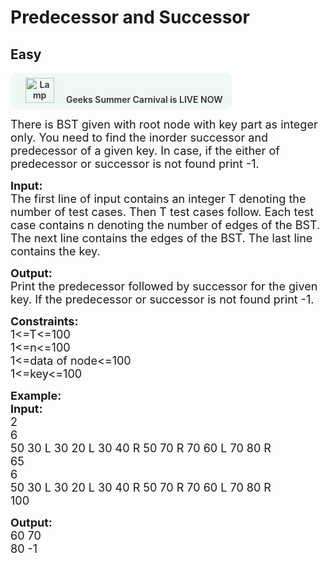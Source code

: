 # Predecessor and Successor
## Easy 
<div class="problem-statement">
                <p><a onclick="gtagHelperFunction('clickopen','salesevent_gsc_problemspage_promobanner')" href="https://practice.geeksforgeeks.org/summer-carnival-2022?utm_source=practiceproblems&amp;utm_medium=problemspromobanner&amp;utm_campaign=gsc22" target="_blank"></a></p><div style="margin: 14px 0px !important;" class="row"><a onclick="gtagHelperFunction('clickopen','salesevent_gsc_problemspage_promobanner')" href="https://practice.geeksforgeeks.org/summer-carnival-2022?utm_source=practiceproblems&amp;utm_medium=problemspromobanner&amp;utm_campaign=gsc22" target="_blank">             <div class="col-md-12" style="cursor:pointer;background: #EFF8F3 0% 0% no-repeat padding-box; display: flex; align-items: center; position:                 relative; padding: 1.5%; border-radius: 10px; display: inline-block; text-align: center; font-weight: 600; color: #333"> <img src="https://media.geeksforgeeks.org/img-practice/gcs2022thumbnail-1649059370.png" alt="Lamp" width="46" height="40" style="background: transparent 0% 0% no-repeat padding-box;opacity: 1; margin: 0 16px;" class="img-responsive"> Geeks Summer Carnival is LIVE NOW &nbsp; <i class="fa fa-external-link" aria-hidden="true"></i> </div></a></div><p><span style="font-size:18px">There is BST given with root node with key part as integer only.&nbsp;You need to find the inorder successor and predecessor of a given key. In case, if the either of predecessor or successor is not found print -1.</span></p>

<p><span style="font-size:18px"><strong>Input:</strong><br>
The first line of input contains an integer T denoting the number of test cases. Then T test cases follow. Each test case contains n denoting the number of edges of the BST. The next line contains the edges of the BST. The last line contains the key.</span></p>

<p><span style="font-size:18px"><strong>Output:</strong><br>
Print the predecessor followed by successor for the given key. If the predecessor or successor is not found print -1.</span></p>

<p><span style="font-size:18px"><strong>Constraints:</strong><br>
1&lt;=T&lt;=100<br>
1&lt;=n&lt;=100<br>
1&lt;=data of node&lt;=100<br>
1&lt;=key&lt;=100</span></p>

<p><span style="font-size:18px"><strong>Example:<br>
Input:</strong><br>
2<br>
6<br>
50 30 L 30 20 L 30 40 R 50 70 R 70 60 L 70 80 R<br>
65<br>
6<br>
50 30 L 30 20 L 30 40 R 50 70 R 70 60 L 70 80 R<br>
100</span></p>

<p><span style="font-size:18px"><strong>Output:</strong><br>
60 70<br>
80 -1</span><br>
&nbsp;</p>
 <p></p>
            </div>